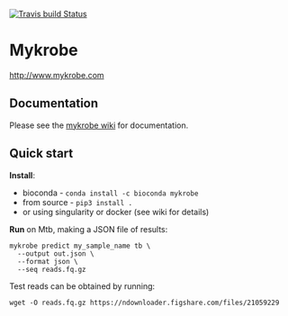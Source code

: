 [![Travis build Status](https://travis-ci.org/Mykrobe-tools/mykrobe.svg?branch=master)](https://travis-ci.org/Mykrobe-tools/mykrobe)

# Mykrobe

<http://www.mykrobe.com>


## Documentation

Please see the [mykrobe wiki](https://github.com/Mykrobe-tools/mykrobe/wiki) for documentation.


## Quick start

**Install**:

* bioconda - `conda install -c bioconda mykrobe`
* from source - `pip3 install .`
* or using singularity or docker (see wiki for details)

**Run** on Mtb, making a JSON file of results:

```
mykrobe predict my_sample_name tb \
  --output out.json \
  --format json \
  --seq reads.fq.gz
```

Test reads can be obtained by running:

```
wget -O reads.fq.gz https://ndownloader.figshare.com/files/21059229
```
